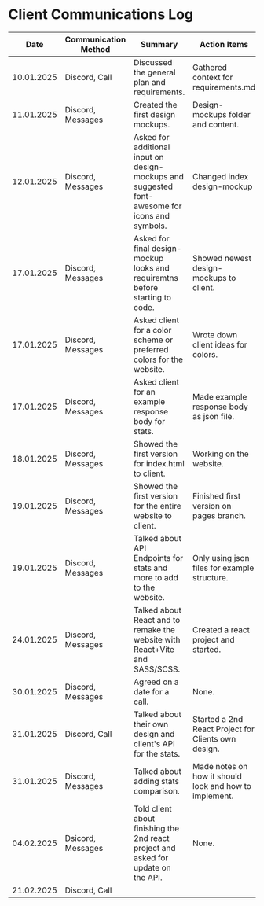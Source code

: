 # Client Communications Log

| Date       | Communication Method | Summary                                    | Action Items                              |
|------------|----------------------|--------------------------------------------|-------------------------------------------|
|10.01.2025  |Discord, Call         |Discussed the general plan and requirements.|Gathered context for requirements.md|
|11.01.2025  |Discord, Messages     |Created the first design mockups.|Design-mockups folder and content.|
|12.01.2025  |Discord, Messages     |Asked for additional input on design-mockups and suggested font-awesome for icons and symbols.|Changed index design-mockup|
|17.01.2025  |Discord, Messages     |Asked for final design-mockup looks and requiremtns before starting to code.|Showed newest design-mockups to client.|
|17.01.2025  |Discord, Messages     |Asked client for a color scheme or preferred colors for the website.|Wrote down client ideas for colors.|
|17.01.2025  |Discord, Messages     |Asked client for an example response body for stats.|Made example response body as json file.|
|18.01.2025  |Discord, Messages     |Showed the first version for index.html to client.|Working on the website.|
|19.01.2025  |Discord, Messages     |Showed the first version for the entire website to client.|Finished first version on pages branch.|
|19.01.2025  |Discord, Messages     |Talked about API Endpoints for stats and more to add to the website.|Only using json files for example structure.|
|24.01.2025  |Discord, Messages     |Talked about React and to remake the website with React+Vite and SASS/SCSS.|Created a react project and started.|
|30.01.2025  |Discord, Messages     |Agreed on a date for a call.|None.|
|31.01.2025  |Discord, Call         |Talked about their own design and client's API for the stats.|Started a 2nd React Project for Clients own design.|
|31.01.2025  |Discord, Messages     |Talked about adding stats comparison.|Made notes on how it should look and how to implement.|
|04.02.2025  |Dsicord, Messages     |Told client about finishing the 2nd react project and asked for update on the API.|None.|
|21.02.2025  |Discord, Call         |||
